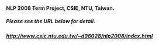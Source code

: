 #### NLP 2008 Term Project, CSIE, NTU, Taiwan. ####
##### Please see the URL below for detail. #####
##### http://www.csie.ntu.edu.tw/~d96028/nlp2008/index.html #####